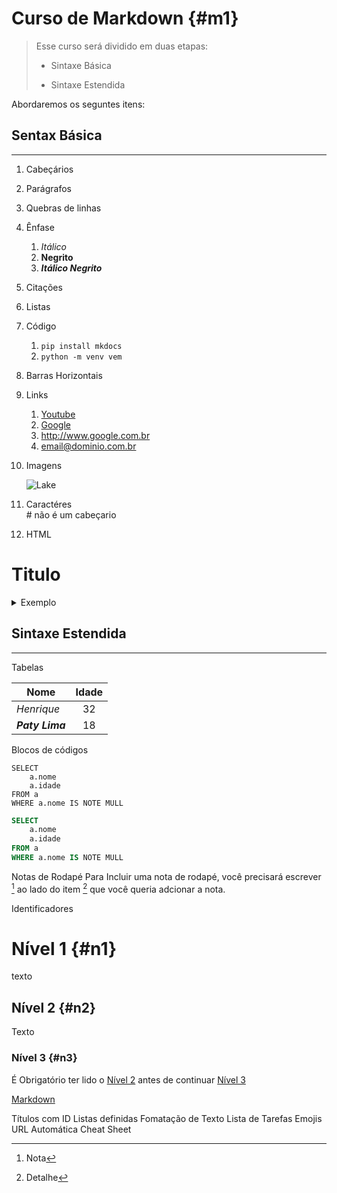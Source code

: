 # Curso de Markdown {#m1}


> Esse curso será dividido em duas etapas:   
>
> * Sintaxe Básica  
> - Sintaxe Estendida  

Abordaremos os seguntes itens:

## Sentax Básica

***

1. Cabeçários
2. Parágrafos
3. Quebras de linhas
4. Ênfase
    1. *Itálico*
    2. **Negrito**
    3. ***Itálico Negrito***
5. Citações
6. Listas
7. Código
    1. `pip install mkdocs`
    2. `python -m venv vem`
8. Barras Horizontais
9. Links
    1. [Youtube](https://www.youtube.com)
    2. [Google](https://www.google.com "Google Buscador de qualquer coisa")
    3. <http://www.google.com.br>
    4. <email@dominio.com.br>  
10. Imagens  

    ![Lake](https://graduacao.uninassau.digital/img/nova_uninassau_header.svg?0591)

11. Caractéres  
    \# não é um cabeçario
12. HTML  
<h1>Titulo</h1>

<details>
<summary>
Exemplo
</summary>
Texto de exemplo do uso do html para enriquecer o documento.
</details>  

## Sintaxe Estendida

---

Tabelas  

|Nome|Idade|
|----|:-----:|
|_Henrique_|32|
|***Paty Lima***|18|  

Blocos de códigos

```
SELECT
    a.nome
    a.idade
FROM a
WHERE a.nome IS NOTE MULL
```

``` SQL
SELECT
    a.nome
    a.idade
FROM a
WHERE a.nome IS NOTE MULL
```

Notas de Rodapé
Para Incluir uma nota de rodapé, você precisará escrever [^1] ao lado do item [^2] que você queria adcionar a nota.

[^1]: Nota
[^2]: Detalhe

Identificadores

# Nível 1 {#n1}


texto

## Nível 2 {#n2}

Texto

### Nível 3 {#n3}


É Obrigatório ter lido o [Nível 2](n2) antes de continuar [Nível 3](n3)

[Markdown](#m1)


Títulos com ID
Listas definidas
Fomatação de Texto
Lista de Tarefas
Emojis
URL Automática
Cheat Sheet